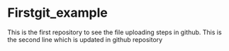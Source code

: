 # Firstgit_example
This is the first repository to see the file uploading steps in github.
This is the second line which is updated in github repository

